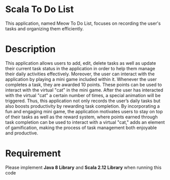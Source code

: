 <h1 align ="left">Scala To Do List</h1>
This application, named Meow To Do List, focuses on recording the user's tasks and 
organizing them efficiently.

<h1 align="left">Description</h1>
<p> This application allows users to add, edit, delete tasks as well as update their
current task status in the application in order to help them manage their daily activities 
effectively. Moreover, the user can interact with the application by playing a mini game
included within it. Whenever the user completes a task, they are awarded 10 points. These 
points can be used to interact with the virtual "cat" in the mini game. After the user has 
interacted with the virtual "cat" a certain number of times, a special animation will be 
triggered. Thus, this application not only records the user’s daily tasks but also boosts 
productivity by rewarding task completion. By incorporating a fun and engaging mini game, 
the application motivates users to stay on top of their tasks as well as the reward system, 
where points earned through task completion can be used to interact with a virtual "cat," adds 
an element of gamification, making the process of task management both enjoyable and 
productive.</p>

<h1 align="left">Requirement</h1>
Please implement <b>Java 8 Library</b> and <b>Scala 2.12 Library</b> when running this code

